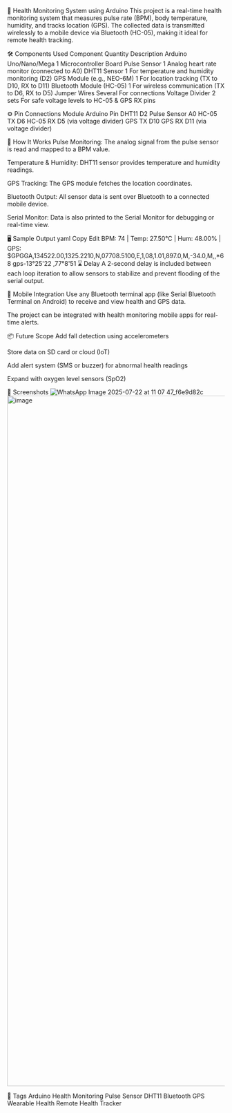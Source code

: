 
💓 Health Monitoring System using Arduino
This project is a real-time health monitoring system that measures pulse rate (BPM), body temperature, humidity, and tracks location (GPS). The collected data is transmitted wirelessly to a mobile device via Bluetooth (HC-05), making it ideal for remote health tracking.

🛠️ Components Used
Component	Quantity	Description
Arduino Uno/Nano/Mega	1	Microcontroller Board
Pulse Sensor	1	Analog heart rate monitor (connected to A0)
DHT11 Sensor	1	For temperature and humidity monitoring (D2)
GPS Module (e.g., NEO-6M)	1	For location tracking (TX to D10, RX to D11)
Bluetooth Module (HC-05)	1	For wireless communication (TX to D6, RX to D5)
Jumper Wires	Several	For connections
Voltage Divider	2 sets	For safe voltage levels to HC-05 & GPS RX pins

⚙️ Pin Connections
Module	Arduino Pin
DHT11	D2
Pulse Sensor	A0
HC-05 TX	D6
HC-05 RX	D5 (via voltage divider)
GPS TX	D10
GPS RX	D11 (via voltage divider)

🧠 How It Works
Pulse Monitoring: The analog signal from the pulse sensor is read and mapped to a BPM value.

Temperature & Humidity: DHT11 sensor provides temperature and humidity readings.

GPS Tracking: The GPS module fetches the location coordinates.

Bluetooth Output: All sensor data is sent over Bluetooth to a connected mobile device.

Serial Monitor: Data is also printed to the Serial Monitor for debugging or real-time view.

🖥️ Sample Output
yaml
Copy
Edit
BPM: 74 | Temp: 27.50°C | Hum: 48.00% | GPS: $GPGGA,134522.00,1325.2210,N,07708.5100,E,1,08,1.01,897.0,M,-34.0,M,,*68
gps-13°25'22 ,77°8'51
⌛ Delay
A 2-second delay is included between each loop iteration to allow sensors to stabilize and prevent flooding of the serial output.

📱 Mobile Integration
Use any Bluetooth terminal app (like Serial Bluetooth Terminal on Android) to receive and view health and GPS data.

The project can be integrated with health monitoring mobile apps for real-time alerts.

📦 Future Scope
Add fall detection using accelerometers

Store data on SD card or cloud (IoT)

Add alert system (SMS or buzzer) for abnormal health readings

Expand with oxygen level sensors (SpO2)

📸 Screenshots
![WhatsApp Image 2025-07-22 at 11 07 47_f6e9d82c](https://github.com/user-attachments/assets/7d16c53f-0b10-4daa-8a1f-d4e12c5a5c4d)
<img width="1200" height="1600" alt="image" src="https://github.com/user-attachments/assets/fddfb3f0-5256-45ba-9214-1c2b50e6f85a" />



🔖 Tags
Arduino Health Monitoring Pulse Sensor DHT11 Bluetooth GPS Wearable Health Remote Health Tracker
